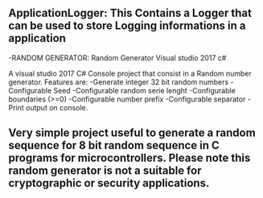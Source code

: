 ApplicationLogger:
This Contains a Logger that can be used to store Logging informations in a application
---------------------------------------------------------------------------------------------------------------------
 -RANDOM GENERATOR:
 Random Generator Visual studio 2017 c#

A visual studio 2017 C# Console project that consist in a Random number generator.
Features are:
-Generate integer 32 bit random numbers
-Configurable Seed
-Configurable random serie lenght
-Configurable boundaries (>=0)
-Configurable number prefix
-Configurable separator
-Print output on console.

Very simple project useful to generate a random sequence for 8 bit random sequence in C programs for microcontrollers.
Please note this random generator is not a suitable for cryptographic or security applications.
---------------------------------------------------------------------------------------------------------------------
